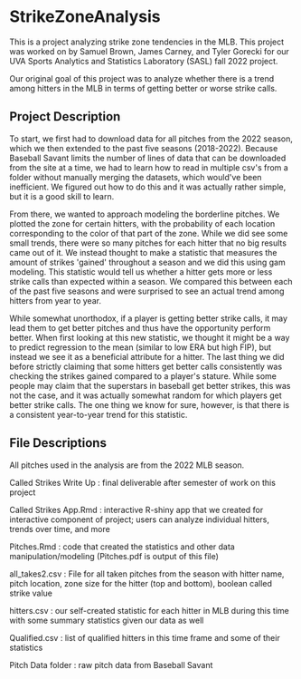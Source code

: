 # StrikeZoneAnalysis

This is a project analyzing strike zone tendencies in the MLB. This project was worked on by Samuel Brown, James Carney, and Tyler Gorecki for our UVA Sports Analytics and Statistics Laboratory (SASL) fall 2022 project. 

Our original goal of this project was to analyze whether there is a trend among hitters in the MLB in terms of getting better or worse strike calls. 

## Project Description

To start, we first had to download data for all pitches from the 2022 season, which we then extended to the past five seasons (2018-2022). Because Baseball Savant limits the number of lines of data that can be downloaded from the site at a time, we had to learn how to read in multiple csv's from a folder without manually merging the datasets, which would've been inefficient. We figured out how to do this and it was actually rather simple, but it is a good skill to learn. 

From there, we wanted to approach modeling the borderline pitches. We plotted the zone for certain hitters, with the probability of each location corresponding to the color of that part of the zone. While we did see some small trends, there were so many pitches for each hitter that no big results came out of it. We instead thought to make a statistic that measures the amount of strikes 'gained' throughout a season and we did this using gam modeling. This statistic would tell us whether a hitter gets more or less strike calls than expected within a season. We compared this between each of the past five seasons and were surprised to see an actual trend among hitters from year to year. 

While somewhat unorthodox, if a player is getting better strike calls, it may lead them to get better pitches and thus have the opportunity perform better. When first looking at this new statistic, we thought it might be a way to predict regression to the mean (similar to low ERA but high FIP), but instead we see it as a beneficial attribute for a hitter. The last thing we did before strictly claiming that some hitters get better calls consistently was checking the strikes gained compared to a player's stature. While some people may claim that the superstars in baseball get better strikes, this was not the case, and it was actually somewhat random for which players get better strike calls. The one thing we know for sure, however, is that there is a consistent year-to-year trend for this statistic. 

## File Descriptions

All pitches used in the analysis are from the 2022 MLB season. 

Called Strikes Write Up : final deliverable after semester of work on this project

Called Strikes App.Rmd : interactive R-shiny app that we created for interactive component of project; users can analyze individual hitters, trends over time, and more

Pitches.Rmd : code that created the statistics and other data manipulation/modeling (Pitches.pdf is output of this file)

all_takes2.csv : File for all taken pitches from the season with hitter name, pitch location, zone size for the hitter (top and bottom), boolean called strike value

hitters.csv : our self-created statistic for each hitter in MLB during this time with some summary statistics given our data as well

Qualified.csv : list of qualified hitters in this time frame and some of their statistics

Pitch Data folder : raw pitch data from Baseball Savant
